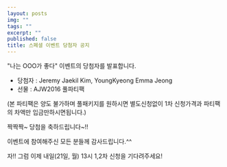 ```yaml
---
layout: posts
img: ""
tags: ""
excerpt: ""
published: false
title: 스페셜 이벤트 당첨자 공지
---
```


"나는 OOO가 좋다" 이벤트의 당첨자를 발표합니다.
* 당첨자 : Jeremy Jaekil Kim, YoungKyeong Emma Jeong
* 선물 : AJW2016 풀파티팩

(본 파티팩은 양도 불가하며 풀패키지를 원하시면 별도신청없이 1차 신청가격과 파티팩의 차액만 입금만하시면됩니다.)

짝짝짝~ 당첨을 축하드립니다~!!

이벤트에 참여해주신 모든 분들께 감사드립니다.^^

자!! 그럼 이제 내일(21일, 월)  13시 1,2차 신청을 기다려주세요!

